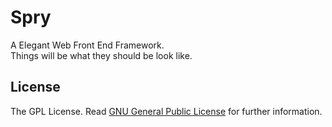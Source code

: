Spry
====
A Elegant Web Front End Framework.  
Things will be what they should be look like.

License
-------
The GPL License. Read [GNU General Public License](http://www.gnu.org/licenses/gpl.html) for further information.
